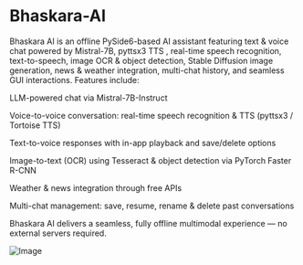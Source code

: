 # Bhaskara-AI
Bhaskara AI is an offline PySide6-based AI assistant featuring text &amp; voice chat powered by Mistral-7B, pyttsx3 TTS , real-time speech recognition, text-to-speech, image OCR &amp; object detection, Stable Diffusion image generation, news &amp; weather integration, multi-chat history, and seamless GUI interactions.
Features include:

LLM-powered chat via Mistral-7B-Instruct

Voice-to-voice conversation: real-time speech recognition & TTS (pyttsx3 / Tortoise TTS)

Text-to-voice responses with in-app playback and save/delete options

Image-to-text (OCR) using Tesseract & object detection via PyTorch Faster R-CNN

Weather & news integration through free APIs

Multi-chat management: save, resume, rename & delete past conversations

Bhaskara AI delivers a seamless, fully offline multimodal experience — no external servers required.


![Image](https://github.com/user-attachments/assets/a01e1523-71b0-478d-90b3-c1c4a48994c9)
